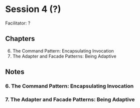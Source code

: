 # Session 4 (?)
Facilitator: ?

## Chapters
6. The Command Pattern: Encapsulating Invocation
7. The Adapter and Facade Patterns: Being Adaptive

## Notes
### 6. The Command Pattern: Encapsulating Invocation

### 7. The Adapter and Facade Patterns: Being Adaptive